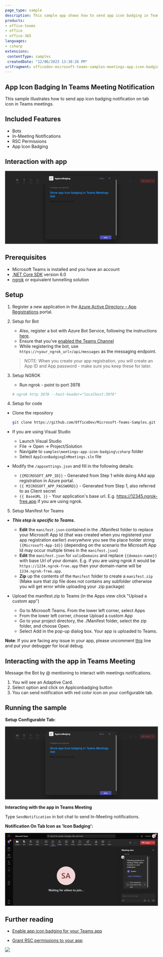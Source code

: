 ```yaml
---
page_type: sample
description: This sample app shows how to send app icon badging in Teams meetings using targeted notifications API.
products:
- office-teams
- office
- office-365
languages:
- csharp
extensions:
 contentType: samples
 createdDate: "12/06/2023 13:38:26 PM"
urlFragment: officedev-microsoft-teams-samples-meetings-app-icon-badging-csharp
---
```


## App Icon Badging In Teams Meeting Notification

This sample illustrates how to send app icon badging notification on tab icon in Teams meetings.

## Included Features
* Bots
* In-Meeting Notifications
* RSC Permissions
* App Icon Badging

## Interaction with app

![App Icon Badging](AppIconBadgingInMeetings/Images/App_Icon_Badging.gif)

## Prerequisites

- Microsoft Teams is installed and you have an account
- [.NET Core SDK](https://dotnet.microsoft.com/download) version 6.0
- [ngrok](https://ngrok.com/) or equivalent tunnelling solution

## Setup

1. Register a new application in the [Azure Active Directory – App Registrations](https://go.microsoft.com/fwlink/?linkid=2083908) portal.

2. Setup for Bot	
	- Also, register a bot with Azure Bot Service, following the instructions [here](https://docs.microsoft.com/azure/bot-service/bot-service-quickstart-registration?view=azure-bot-service-3.0).
	- Ensure that you've [enabled the Teams Channel](https://docs.microsoft.com/azure/bot-service/channel-connect-teams?view=azure-bot-service-4.0)
	- While registering the bot, use `https://<your_ngrok_url>/api/messages` as the messaging endpoint.

    > NOTE: When you create your app registration, you will create an App ID and App password - make sure you keep these for later.

3. Setup NGROK
      - Run ngrok - point to port 3978

	```bash
	# ngrok http 3978 --host-header="localhost:3978"
	```
4. Setup for code
- Clone the repository

    ```bash
    git clone https://github.com/OfficeDev/Microsoft-Teams-Samples.git
    ```

- If you are using Visual Studio
  - Launch Visual Studio
  - File -> Open -> Project/Solution
  - Navigate to `samples\meetings-app-icon-badging\csharp` folder
  - Select `AppIconBadgingInMeetings.sln` file


- Modify the `/appsettings.json` and fill in the following details:
  - `{{MICROSOFT_APP_ID}}` - Generated from Step 1 while doing AAd app registration in Azure portal.
  - `{{ MICROSOFT_APP_PASSWORD}}` - Generated from Step 1, also referred to as Client secret
  - `{{ BaseURL }}` - Your application's base url. E.g. https://12345.ngrok-free.app if you are using ngrok.


5. Setup Manifest for Teams
- __*This step is specific to Teams.*__
    - **Edit** the `manifest.json` contained in the ./Manifest folder to replace your Microsoft App Id (that was created when you registered your app registration earlier) *everywhere* you see the place holder string `{{Microsoft-App-Id}}` (depending on the scenario the Microsoft App Id may occur multiple times in the `manifest.json`)
    - **Edit** the `manifest.json` for `validDomains` and replace `{{domain-name}}` with base Url of your domain. E.g. if you are using ngrok it would be `https://1234.ngrok-free.app` then your domain-name will be `1234.ngrok-free.app`.
    - **Zip** up the contents of the `Manifest` folder to create a `manifest.zip` (Make sure that zip file does not contains any subfolder otherwise you will get error while uploading your .zip package)

- Upload the manifest.zip to Teams (in the Apps view click "Upload a custom app")
   - Go to Microsoft Teams. From the lower left corner, select Apps
   - From the lower left corner, choose Upload a custom App
   - Go to your project directory, the ./Manifest folder, select the zip folder, and choose Open.
   - Select Add in the pop-up dialog box. Your app is uploaded to Teams.

**Note**: If you are facing any issue in your app, please uncomment [this](https://github.com/OfficeDev/Microsoft-Teams-Samples/blob/main/samples/meetings-notification/csharp/AppIconBadgingInMeetings/AdapterWithErrorHandler.cs#L26) line and put your debugger for local debug.

## Interacting with the app in Teams Meeting

Message the Bot by @ mentioning to interact with meetings notifications.
1. You will see an Adaptive Card.
1. Select option and click on AppIconbadging button
1. You can send notification with red color icon on your configurable tab.


## Running the sample

**Setup Configurable Tab:**

![Setup Tab](AppIconBadgingInMeetings/Images/2.meeting_config_tab.png)

**Interacting with the app in Teams Meeting**

Type `SendNotification` in bot chat to send In-Meeting notifications.

**Notification On Tab Icon as 'Icon Badging':**

![App Icon Badging](AppIconBadgingInMeetings/Images/3.AppIconBadging.png)


## Further reading

- [Enable app icon badging for your Teams app](https://review.learn.microsoft.com/en-us/microsoftteams/platform/apps-in-teams-meetings/app-icon-badging-for-your-app?branch=pr-en-us-8495)

- [Grant RSC permissions to your app](https://learn.microsoft.com/en-us/microsoftteams/platform/graph-api/rsc/grant-resource-specific-consent#install-your-app-in-a-team-or-chat)

<img src="https://pnptelemetry.azurewebsites.net/microsoft-teams-samples/samples/app-icon-badging/csharp" />

